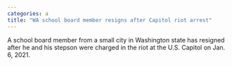 ```yaml
---
categories: a
title: "WA school board member resigns after Capitol riot arrest"
---
```

A school board member from a small city in Washington state has resigned after he and his stepson were charged in the riot at the U.S. Capitol on Jan. 6, 2021.
